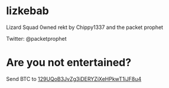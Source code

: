 # lizkebab

Lizard Squad 0wned rekt by Chippy1337 and the packet prophet

Twitter: @packetprophet

# Are you not entertained?

Send BTC to [129UQoB3JvZg3iDERYZiXeHPkwT1iJF8u4](https://blockchain.info/address/129UQoB3JvZg3iDERYZiXeHPkwT1iJF8u4)
